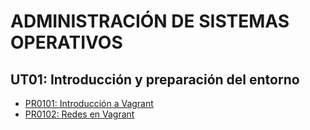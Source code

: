 # ADMINISTRACIÓN DE SISTEMAS OPERATIVOS

## UT01: Introducción y preparación del entorno

- [PR0101: Introducción a Vagrant](./ut01/pr0101.md)
- [PR0102: Redes en Vagrant](./ut01/pr0102.md)
